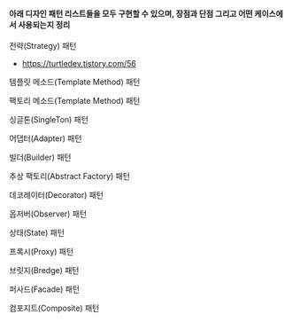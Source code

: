 #### 아래 디자인 패턴 리스트들을 모두 구현할 수 있으며, 장점과 단점 그리고 어떤 케이스에서 사용되는지 정리
전략(Strategy) 패턴
- https://turtledev.tistory.com/56

템플릿 메소드(Template Method) 패턴

팩토리 메소드(Template Method) 패턴 

싱글톤(SingleTon) 패턴

어댑터(Adapter) 패턴

빌더(Builder) 패턴

추상 팩토리(Abstract Factory) 패턴

데코레이터(Decorator) 패턴

옵저버(Observer) 패턴

상태(State) 패턴

프록시(Proxy) 패턴

브릿지(Bredge) 패턴

퍼사드(Facade) 패턴

컴포지트(Composite) 패턴

